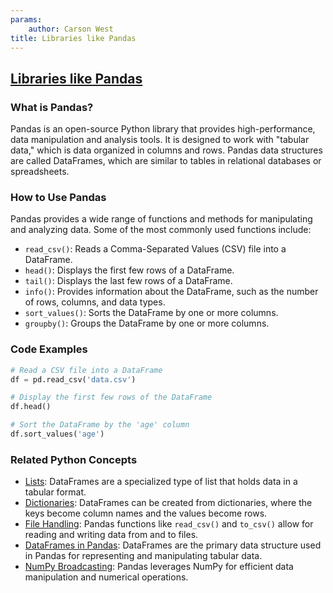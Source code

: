 ```yaml
---
params:
	author: Carson West
title: Libraries like Pandas
--- 
```

## [Libraries like Pandas](./../libraries-like-pandas/)

### What is Pandas?
Pandas is an open-source Python library that provides high-performance, data manipulation and analysis tools. It is designed to work with "tabular data," which is data organized in columns and rows. Pandas data structures are called DataFrames, which are similar to tables in relational databases or spreadsheets.

### How to Use Pandas

Pandas provides a wide range of functions and methods for manipulating and analyzing data. Some of the most commonly used functions include:

- `read_csv()`: Reads a Comma-Separated Values (CSV) file into a DataFrame.
- `head()`: Displays the first few rows of a DataFrame.
- `tail()`: Displays the last few rows of a DataFrame.
- `info()`: Provides information about the DataFrame, such as the number of rows, columns, and data types.
- `sort_values()`: Sorts the DataFrame by one or more columns.
- `groupby()`: Groups the DataFrame by one or more columns.

### Code Examples

```python
# Read a CSV file into a DataFrame
df = pd.read_csv('data.csv')

# Display the first few rows of the DataFrame
df.head()
```

```python
# Sort the DataFrame by the 'age' column
df.sort_values('age')
```

### Related Python Concepts

- [Lists](./../lists/): DataFrames are a specialized type of list that holds data in a tabular format.
- [Dictionaries](./../dictionaries/): DataFrames can be created from dictionaries, where the keys become column names and the values become rows.
- [File Handling](./../file-handling/): Pandas functions like `read_csv()` and `to_csv()` allow for reading and writing data from and to files.
- [DataFrames in Pandas](./../dataframes-in-pandas/): DataFrames are the primary data structure used in Pandas for representing and manipulating tabular data.
- [NumPy Broadcasting](./../numpy-broadcasting/): Pandas leverages NumPy for efficient data manipulation and numerical operations.